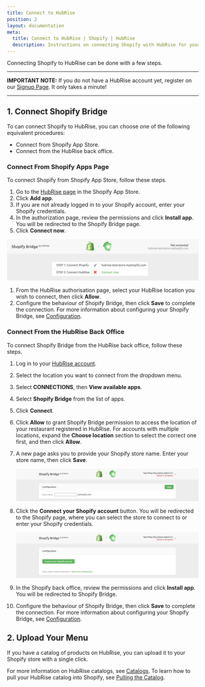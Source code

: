 ```yaml
---
title: Connect to HubRise
position: 2
layout: documentation
meta:
  title: Connect to HubRise | Shopify | HubRise
  description: Instructions on connecting Shopify with HubRise for your EPOS to work with other apps as a cohesive whole. Connect apps and synchronise your data.
---
```


Connecting Shopify to HubRise can be done with a few steps.

---

**IMPORTANT NOTE:** If you do not have a HubRise account yet, register on our [Signup Page](https://manager.hubrise.com/signup). It only takes a minute!

---

## 1. Connect Shopify Bridge

To can connect Shopify to HubRise, you can choose one of the following equivalent procedures:

- Connect from Shopify App Store.
- Connect from the HubRise back office.

### Connect From Shopify Apps Page

To connect Shopify from Shopify App Store, follow these steps.

1. Go to the [HubRise page](https://apps.shopify.com/hubrise) in the Shopify App Store.
1. Click **Add app**.
1. If you are not already logged in to your Shopify account, enter your Shopify credentials.
1. In the authorization page, review the permissions and click **Install app**. You will be redirected to the Shopify Bridge page.
1. Click **Connect now**.

![Shopify Restaurant ID](../images/003-en-shopify-connect-now.png)

1. From the HubRise authorisation page, select your HubRise location you wish to connect, then click **Allow**.
1. Configure the behaviour of Shopify Bridge, then click **Save** to complete the connection. For more information about configuring your Shopify Bridge, see [Configuration](/apps/shopify/configuration).

### Connect From the HubRise Back Office

To connect Shopify Bridge from the HubRise back office, follow these steps.

1. Log in to your [HubRise account](https://manager.hubrise.com).
1. Select the location you want to connect from the dropdown menu.
1. Select **CONNECTIONS**, then **View available apps**.
1. Select **Shopify Bridge** from the list of apps.
1. Click **Connect**.
1. Click **Allow** to grant Shopify Bridge permission to access the location of your restaurant registered in HubRise. For accounts with multiple locations, expand the **Choose location** section to select the correct one first, and then click **Allow**.
1. A new page asks you to provide your Shopify store name. Enter your store name, then click **Save**.

   ![Shopify Restaurant ID](../images/001-en-shopify-store-name.png)

1. Click the **Connect your Shopify account** button. You will be redirected to the Shopify page, where you can select the store to connect to or enter your Shopify credentials.

   ![Shopify Restaurant ID](../images/002-en-shopify-connect-store.png)

1. In the Shopify back office, review the permissions and click **Install app**. You will be redirected to Shopify Bridge.
1. Configure the behaviour of Shopify Bridge, then click **Save** to complete the connection. For more information about configuring your Shopify Bridge, see [Configuration](/apps/shopify/configuration).

## 2. Upload Your Menu

If you have a catalog of products on HubRise, you can upload it to your Shopify store with a single click.

For more information on HubRise catalogs, see [Catalogs](/docs/catalog/).
To learn how to pull your HubRise catalog into Shopify, see [Pulling the Catalog](/apps/shopify/configuration#pulling-the-menu).
